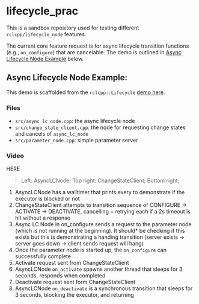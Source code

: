 # lifecycle_prac
This is a sandbox repository used for testing different `rclcpp/lifecycle_node` features.

The current core feature request is for async lifecycle transition functions (e.g., `on_configure`) that are cancelable.
The demo is outlined in [Async Lifecycle Node Example](#async-lifecycle-node-example) below.

## Async Lifecycle Node Example:
This demo is scaffolded from the `rclcpp::Lifecycle` [demo here]().

### Files
- `src/async_lc_node.cpp`: the async lifecycle node
- `src/change_state_client.cpp`: the node for requesting change states and cancels of `async_lc_node`
- `src/parameter_node.cpp`: simple parameter server


### Video
HERE
> Left: AsyncLCNode; Top right: ChangeStateClient; Bottom right;
1. AsyncLCNode has a walltimer that prints every to demonstrate if the executor is blocked or not
2. ChangeStateClient attempts to transition sequence of CONFIGURE → ACTIVATE → DEACTIVATE, cancelling + retrying each if a 2s timeout is hit without a response
3. Async LC Node in on_configure sends a request to the parameter node (which is not running at the beginning).
It should* be checking if this exists but this is demonstrating a handing transition (server exists → server goes down → client sends request will hang)
1. Once the parameter node is started up, the `on_configure` can successfully complete
2. Activate request sent from ChangeStateClient
3. AsyncLCNode `on_activate` spawns another thread that sleeps for 3 seconds, responds when completed
4. Deactivate request sent form ChangeStateClient
5. AsyncLCNode `on_deactivate` is a synchronous transition that sleeps for 3 seconds, blocking the executor, and returning


